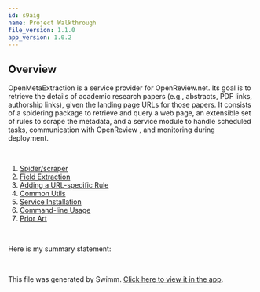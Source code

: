 ```yaml
---
id: s9aig
name: Project Walkthrough
file_version: 1.1.0
app_version: 1.0.2
---
```


<!-- Intro - Do not remove this comment -->
## Overview

OpenMetaExtraction is a service provider for OpenReview.net. Its goal is to retrieve the details of academic research papers (e.g., abstracts, PDF links, authorship links), given the landing page URLs for those papers. It consists of a spidering package to retrieve and query a web page, an extensible set of rules to scrape the metadata, and a service module to handle scheduled tasks, communication with OpenReview , and monitoring during deployment.

<br/>

<!-- Steps - Do not remove this comment -->
1. [Spider/scraper](spiderscraper.ya137.sw.md)
2. [Field Extraction](field-extraction.3g09c.sw.md)
3. [Adding a URL-specific Rule](adding-a-url-specific-rule.cg8jn.sw.md)
4. [Common Utils](common-utils.rznrj.sw.md)
5. [Service Installation](service-installation.g9lpd.sw.md)
6. [Command-line Usage](command-line-usage.rz1dn.sw.md)
7. [Prior Art](prior-art.f05pj.sw.md)


<br/>

<!-- Summary - Do not remove this comment -->
Here is my summary statement:

<br/>

This file was generated by Swimm. [Click here to view it in the app](https://app.swimm.io/repos/Z2l0aHViJTNBJTNBb3Blbi1tZXRhLWV4dHJhY3Rpb24lM0ElM0FhZGFtY2hhbmRyYQ==/playlists/s9aig).

